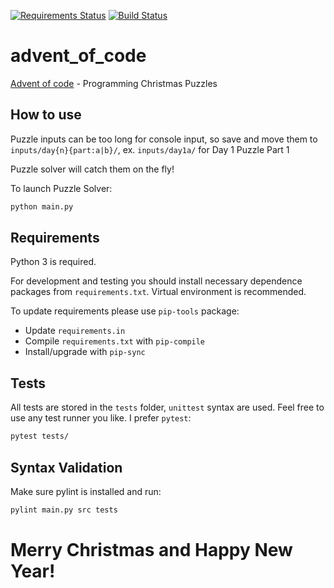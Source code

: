 [![Requirements Status](https://requires.io/github/lancelote/advent_of_code/requirements.svg?branch=master)](https://requires.io/github/lancelote/advent_of_code/requirements/?branch=master)
[![Build Status](https://travis-ci.org/lancelote/advent_of_code.svg)](https://travis-ci.org/lancelote/advent_of_code)

# advent_of_code

[Advent of code](http://adventofcode.com/) - Programming Christmas Puzzles

## How to use

Puzzle inputs can be too long for console input, so save and move them to
`inputs/day{n}{part:a|b}/`, ex. `inputs/day1a/` for Day 1 Puzzle Part 1

Puzzle solver will catch them on the fly!

To launch Puzzle Solver:
```bash
python main.py
```

## Requirements

Python 3 is required.

For development and testing you should install necessary dependence packages
from `requirements.txt`. Virtual environment is recommended.

To update requirements please use `pip-tools` package:

- Update `requirements.in`
- Compile `requirements.txt` with `pip-compile`
- Install/upgrade with `pip-sync`

## Tests

All tests are stored in the `tests` folder, `unittest` syntax are used. Feel
free to use any test runner you like. I prefer `pytest`:
```bash
pytest tests/
```

## Syntax Validation

Make sure pylint is installed and run:
```bash
pylint main.py src tests
```

# Merry Christmas and Happy New Year!
